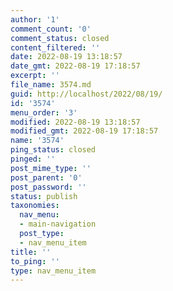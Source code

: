 ```yaml
---
author: '1'
comment_count: '0'
comment_status: closed
content_filtered: ''
date: 2022-08-19 13:18:57
date_gmt: 2022-08-19 17:18:57
excerpt: ''
file_name: 3574.md
guid: http://localhost/2022/08/19/
id: '3574'
menu_order: '3'
modified: 2022-08-19 13:18:57
modified_gmt: 2022-08-19 17:18:57
name: '3574'
ping_status: closed
pinged: ''
post_mime_type: ''
post_parent: '0'
post_password: ''
status: publish
taxonomies:
  nav_menu:
  - main-navigation
  post_type:
  - nav_menu_item
title: ''
to_ping: ''
type: nav_menu_item
---
```

 